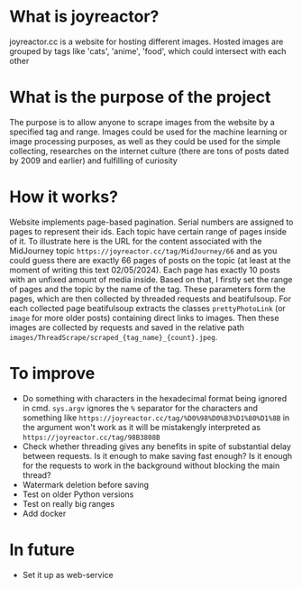 # What is joyreactor?
joyreactor.cc is a website for hosting different images. Hosted images are grouped by tags like 'cats', 'anime', 'food', which could intersect with each other
# What is the purpose of the project
The purpose is to allow anyone to scrape images from the website by a specified tag and range. Images could be used for the machine learning or image processing purposes, as well as they could be used for the simple collecting, researches on the internet culture (there are tons of posts dated by 2009 and earlier) and fulfilling of curiosity
# How it works?
Website implements page-based pagination. Serial numbers are assigned to pages to represent their ids. Each topic have certain range of pages inside of it. To illustrate here is the URL for the content associated with the MidJourney topic `https://joyreactor.cc/tag/MidJourney/66` and as you could guess there are exactly 66 pages of posts on the topic (at least at the moment of writing this text 02/05/2024). Each page has exactly 10 posts with an unfixed amount of media inside. Based on that, I firstly set the range of pages and the topic by the name of the tag. These parameters form the pages, which are then collected by threaded requests and beatifulsoup. For each collected page beatifulsoup extracts the classes `prettyPhotoLink` (or `image` for more older posts) containing direct links to images. Then these images are collected by requests and saved in the relative path `images/ThreadScrape/scraped_{tag_name}_{count}.jpeg`.
# To improve
- Do something with characters in the hexadecimal format being ignored in cmd. `sys.argv` ignores the `%` separator for the characters and something like `https://joyreactor.cc/tag/%D0%98%D0%B3%D1%80%D1%8B` in the argument won't work as it will be mistakengly interpreted as `https://joyreactor.cc/tag/98B3808B`
- Check whether threading gives any benefits in spite of substantial delay between requests. Is it enough to make saving fast enough? Is it enough for the requests to work in the background without blocking the main thread?
- Watermark deletion before saving
- Test on older Python versions
- Test on really big ranges
- Add docker
# In future
- Set it up as web-service
